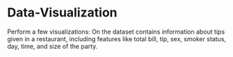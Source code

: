 # Data-Visualization
 Perform a few visualizations: On the dataset contains information about tips given in a restaurant, including features like total bill, tip, sex, smoker status, day, time, and size of the party.
